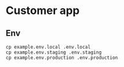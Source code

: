 # Customer app

## Env

```shell
cp example.env.local .env.local
cp example.env.staging .env.staging
cp example.env.production .env.production
```

